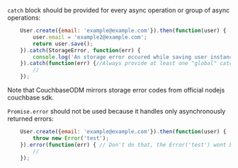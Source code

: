 
`catch` block should be provided for every async operation or group of async operations:

````javascript
    User.create({email: 'example@example.com'}).then(function(user) {
        user.email = 'example2@example.com';
        return user.save();
    }).catch(StorageError, function(err) {
        console.log('An storage error occured while saving user instance, code: ' + err.code);
    }).catch(function(err) {//Always provide at least one "global" catch block
        //
    });
````

Note that CouchbaseODM mirrors storage error codes from official nodejs couchbase sdk.

`Promise.error` should not be used because it handles only asynchronously returned errors:

````javascript
    User.create({email: 'example@example.com'}).then(function(user) {
        throw new Error('test');
    }).error(function(err) { // Don't do that, the Error('test') wont be catched here
        //
    });
````
